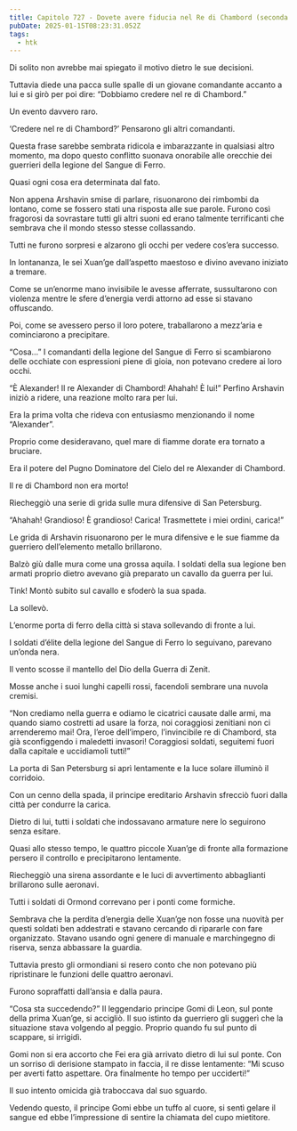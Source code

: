```yaml
---
title: Capitolo 727 - Dovete avere fiducia nel Re di Chambord (seconda parte)
pubDate: 2025-01-15T08:23:31.052Z
tags:
  - htk
---
```


Di solito non avrebbe mai spiegato il motivo dietro le sue decisioni.

Tuttavia diede una pacca sulle spalle di un giovane comandante accanto a lui e si girò per poi dire: “Dobbiamo credere nel re di Chambord.”

Un evento davvero raro.

‘Credere nel re di Chambord?’ Pensarono gli altri comandanti.

Questa frase sarebbe sembrata ridicola e imbarazzante in qualsiasi altro momento, ma dopo questo conflitto suonava onorabile alle orecchie dei guerrieri della legione del Sangue di Ferro.

Quasi ogni cosa era determinata dal fato.

Non appena Arshavin smise di parlare, risuonarono dei rimbombi da lontano, come se fossero stati una risposta alle sue parole. Furono così fragorosi da sovrastare tutti gli altri suoni ed erano talmente terrificanti che sembrava che il mondo stesso stesse collassando.

Tutti ne furono sorpresi e alzarono gli occhi per vedere cos’era successo.

In lontananza, le sei Xuan’ge dall’aspetto maestoso e divino avevano iniziato a tremare.

Come se un’enorme mano invisibile le avesse afferrate, sussultarono con violenza mentre le sfere d’energia verdi attorno ad esse si stavano offuscando.

Poi, come se avessero perso il loro potere, traballarono a mezz’aria e cominciarono a precipitare.

“Cosa…” I comandanti della legione del Sangue di Ferro si scambiarono delle occhiate con espressioni piene di gioia, non potevano credere ai loro occhi.

“È Alexander! Il re Alexander di Chambord! Ahahah! È lui!” Perfino Arshavin iniziò a ridere, una reazione molto rara per lui.

Era la prima volta che rideva con entusiasmo menzionando il nome “Alexander”.

Proprio come desideravano, quel mare di fiamme dorate era tornato a bruciare.

Era il potere del Pugno Dominatore del Cielo del re Alexander di Chambord.

Il re di Chambord non era morto!

Riecheggiò una serie di grida sulle mura difensive di San Petersburg.

“Ahahah! Grandioso! È grandioso! Carica! Trasmettete i miei ordini, carica!”

Le grida di Arshavin risuonarono per le mura difensive e le sue fiamme da guerriero dell’elemento metallo brillarono.

Balzò giù dalle mura come una grossa aquila. I soldati della sua legione ben armati proprio dietro avevano già preparato un cavallo da guerra per lui.

Tink! Montò subito sul cavallo e sfoderò la sua spada.

La sollevò.

L’enorme porta di ferro della città si stava sollevando di fronte a lui.

I soldati d’élite della legione del Sangue di Ferro lo seguivano, parevano un’onda nera.

Il vento scosse il mantello del Dio della Guerra di Zenit.

Mosse anche i suoi lunghi capelli rossi, facendoli sembrare una nuvola cremisi.

“Non crediamo nella guerra e odiamo le cicatrici causate dalle armi, ma quando siamo costretti ad usare la forza, noi coraggiosi zenitiani non ci arrenderemo mai! Ora, l’eroe dell’impero, l’invincibile re di Chambord, sta già sconfiggendo i maledetti invasori! Coraggiosi soldati, seguitemi fuori dalla capitale e uccidiamoli tutti!”

La porta di San Petersburg si aprì lentamente e la luce solare illuminò il corridoio.

Con un cenno della spada, il principe ereditario Arshavin sfrecciò fuori dalla città per condurre la carica.

Dietro di lui, tutti i soldati che indossavano armature nere lo seguirono senza esitare.

Quasi allo stesso tempo, le quattro piccole Xuan’ge di fronte alla formazione persero il controllo e precipitarono lentamente.

Riecheggiò una sirena assordante e le luci di avvertimento abbaglianti brillarono sulle aeronavi.

Tutti i soldati di Ormond correvano per i ponti come formiche.

Sembrava che la perdita d’energia delle Xuan’ge non fosse una nuovità per questi soldati ben addestrati e stavano cercando di ripararle con fare organizzato. Stavano usando ogni genere di manuale e marchingegno di riserva, senza abbassare la guardia.

Tuttavia presto gli ormondiani si resero conto che non potevano più ripristinare le funzioni delle quattro aeronavi.

Furono sopraffatti dall’ansia e dalla paura.

“Cosa sta succedendo?” Il leggendario principe Gomi di Leon, sul ponte della prima Xuan’ge, si accigliò. Il suo istinto da guerriero gli suggerì che la situazione stava volgendo al peggio. Proprio quando fu sul punto di scappare, si irrigidì.

Gomi non si era accorto che Fei era già arrivato dietro di lui sul ponte. Con un sorriso di derisione stampato in faccia, il re disse lentamente: “Mi scuso per averti fatto aspettare. Ora finalmente ho tempo per ucciderti!”

Il suo intento omicida già traboccava dal suo sguardo.

Vedendo questo, il principe Gomi ebbe un tuffo al cuore, si sentì gelare il sangue ed ebbe l’impressione di sentire la chiamata del cupo mietitore.
